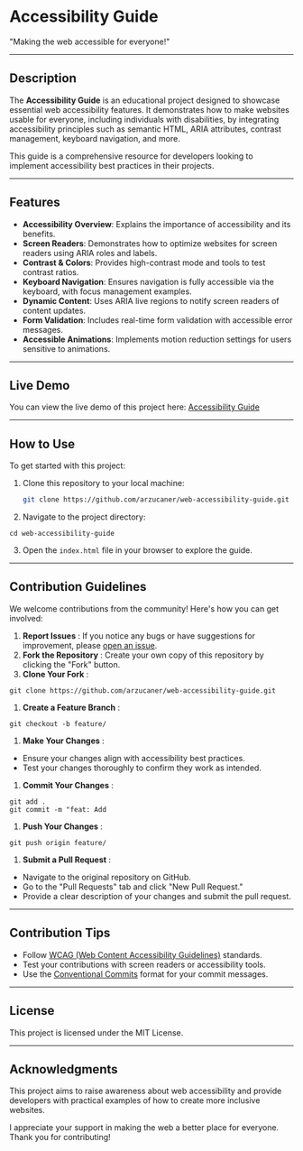 
# Accessibility Guide

"Making the web accessible for everyone!"

---

## Description

The **Accessibility Guide** is an educational project designed to showcase essential web accessibility features. It demonstrates how to make websites usable for everyone, including individuals with disabilities, by integrating accessibility principles such as semantic HTML, ARIA attributes, contrast management, keyboard navigation, and more.

This guide is a comprehensive resource for developers looking to implement accessibility best practices in their projects.

---

## Features

- **Accessibility Overview**: Explains the importance of accessibility and its benefits.
- **Screen Readers**: Demonstrates how to optimize websites for screen readers using ARIA roles and labels.
- **Contrast & Colors**: Provides high-contrast mode and tools to test contrast ratios.
- **Keyboard Navigation**: Ensures navigation is fully accessible via the keyboard, with focus management examples.
- **Dynamic Content**: Uses ARIA live regions to notify screen readers of content updates.
- **Form Validation**: Includes real-time form validation with accessible error messages.
- **Accessible Animations**: Implements motion reduction settings for users sensitive to animations.

---

## Live Demo

You can view the live demo of this project here:
[Accessibility Guide](https://arzucaner.github.io/web-accessibility-guide/)

---

## How to Use

To get started with this project:

1. Clone this repository to your local machine:
   ```bash
   git clone https://github.com/arzucaner/web-accessibility-guide.git
   ```



2. Navigate to the project directory:

```
cd web-accessibility-guide
```

3. Open the `index.html` file in your browser to explore the guide.

---

## Contribution Guidelines

We welcome contributions from the community! Here's how you can get involved:

1. **Report Issues** : If you notice any bugs or have suggestions for improvement, please [open an issue](https://github.com/arzucaner/web-accessibility-guide/issues).
2. **Fork the Repository** : Create your own copy of this repository by clicking the "Fork" button.
3. **Clone Your Fork** :

```
git clone https://github.com/arzucaner/web-accessibility-guide.git
```

1. **Create a Feature Branch** :

```
git checkout -b feature/
```

1. **Make Your Changes** :

* Ensure your changes align with accessibility best practices.
* Test your changes thoroughly to confirm they work as intended.

1. **Commit Your Changes** :

```
git add .
git commit -m "feat: Add 
```

1. **Push Your Changes** :

```
git push origin feature/
```

1. **Submit a Pull Request** :

* Navigate to the original repository on GitHub.
* Go to the "Pull Requests" tab and click "New Pull Request."
* Provide a clear description of your changes and submit the pull request.

---

## Contribution Tips

* Follow [WCAG (Web Content Accessibility Guidelines)](https://www.w3.org/WAI/standards-guidelines/wcag/) standards.
* Test your contributions with screen readers or accessibility tools.
* Use the [Conventional Commits]() format for your commit messages.

---

## License

This project is licensed under the MIT License.

---

## Acknowledgments

This project aims to raise awareness about web accessibility and provide developers with practical examples of how to create more inclusive websites.

I appreciate your support in making the web a better place for everyone. Thank you for contributing!
